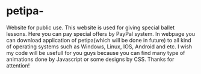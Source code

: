 # petipa-
Website for public use.
This website is used for giving special ballet lessons. Here you can pay special offers by PayPal system.
In webpage you can download application of petipa(which will be done in future) to all kind of operating systems such as Windows, Linux, IOS, Android and etc.
I wish my code will be usefull for you guys because you can find many type of animations done by Javascript or some designs by CSS. Thanks for attention!
